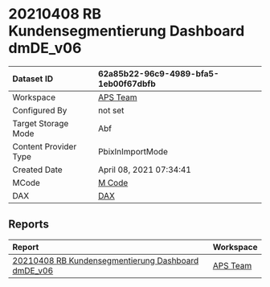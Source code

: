 



# 20210408 RB Kundensegmentierung Dashboard dmDE_v06

|Dataset ID|62a85b22-96c9-4989-bfa5-1eb00f67dbfb|
| :--- | :--- |
|Workspace|[APS Team](../Workspaces/APS-Team.md)|
|Configured By|not set|
|Target Storage Mode|Abf|
|Content Provider Type|PbixInImportMode|
|Created Date|April 08, 2021 07:34:41|
|MCode|[M Code](./20210408-RB-Kundensegmentierung-Dashboard-dmDE_v06/mcode.md)|
|DAX|[DAX](./20210408-RB-Kundensegmentierung-Dashboard-dmDE_v06/dax.md)|

## Reports

|Report|Workspace|
| :--- | :--- |
|[20210408 RB Kundensegmentierung Dashboard dmDE_v06](../Reports/20210408-RB-Kundensegmentierung-Dashboard-dmDE_v06.md)|[APS Team](../Workspaces/APS-Team.md)|
